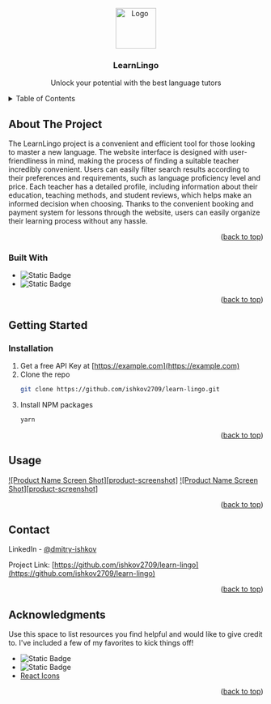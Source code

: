 <!-- PROJECT LOGO -->
<br />
<div align="center">
  <a href="https://github.com/ishkov2709/learn-lingo/public/images/demo/logo.png">
    <img src="images/logo.png" alt="Logo" width="80" height="80">
  </a>

  <h3 align="center">LearnLingo</h3>

  <p align="center">
    Unlock your potential with the best language tutors
  </p>
</div>

<!-- TABLE OF CONTENTS -->
<details>
  <summary>Table of Contents</summary>
  <ol>
    <li>
      <a href="#about-the-project">About The Project</a>
    </li>
    <li>
      <a href="#getting-started">Getting Started</a>
      <ul>
        <li><a href="#prerequisites">Prerequisites</a></li>
        <li><a href="#installation">Installation</a></li>
      </ul>
    </li>
    <li><a href="#usage">Usage</a></li>
    <li><a href="#roadmap">Roadmap</a></li>
    <li><a href="#contributing">Contributing</a></li>
    <li><a href="#license">License</a></li>
    <li><a href="#contact">Contact</a></li>
    <li><a href="#acknowledgments">Acknowledgments</a></li>
  </ol>
</details>

<!-- ABOUT THE PROJECT -->

## About The Project

The LearnLingo project is a convenient and efficient tool for those looking to master a new language. The website interface is designed with user-friendliness in mind, making the process of finding a suitable teacher incredibly convenient. Users can easily filter search results according to their preferences and requirements, such as language proficiency level and price. Each teacher has a detailed profile, including information about their education, teaching methods, and student reviews, which helps make an informed decision when choosing. Thanks to the convenient booking and payment system for lessons through the website, users can easily organize their learning process without any hassle.

<p align="right">(<a href="#readme-top">back to top</a>)</p>

### Built With

- ![Static Badge](https://img.shields.io/badge/TYPESCRIPT-3178C6?style=flat-square&logo=TYPESCRIPT&labelColor=FFFFFF)
- ![Static Badge](https://img.shields.io/badge/NEXT.JS-%23000000?style=for-the-badge)

<p align="right">(<a href="#readme-top">back to top</a>)</p>

<!-- GETTING STARTED -->

## Getting Started

### Installation

1. Get a free API Key at [https://example.com](https://example.com)
2. Clone the repo
   ```sh
   git clone https://github.com/ishkov2709/learn-lingo.git
   ```
3. Install NPM packages
   ```sh
   yarn
   ```

<p align="right">(<a href="#readme-top">back to top</a>)</p>

<!-- USAGE EXAMPLES -->

## Usage

[![Product Name Screen Shot][product-screenshot]](https://github.com/ishkov2709/learn-lingo/public/images/demo/home.png)
[![Product Name Screen Shot][product-screenshot]](https://github.com/ishkov2709/learn-lingo/public/images/demo/list.png)

<p align="right">(<a href="#readme-top">back to top</a>)</p>

<!-- CONTACT -->

## Contact

LinkedIn - [@dmitry-ishkov](https://www.linkedin.com/in/dmitry-ishkov/)

Project Link: [https://github.com/ishkov2709/learn-lingo](https://github.com/ishkov2709/learn-lingo)

<p align="right">(<a href="#readme-top">back to top</a>)</p>

<!-- ACKNOWLEDGMENTS -->

## Acknowledgments

Use this space to list resources you find helpful and would like to give credit to. I've included a few of my favorites to kick things off!

- ![Static Badge](https://img.shields.io/badge/MONGODB-47A248?style=flat-square&logo=MONGODB&labelColor=FFF)
- ![Static Badge](https://img.shields.io/badge/REDUX-764ABC?style=flat-square&logo=REDUX&logoColor=764ABC&labelColor=FFF)
- [React Icons](https://react-icons.github.io/react-icons/search)

<p align="right">(<a href="#readme-top">back to top</a>)</p>
